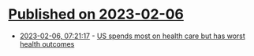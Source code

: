 # [Published on 2023-02-06](index.md)

* [2023-02-06, 07:21:17](https://news.ycombinator.com/item?id=34674346) - [US spends most on health care but has worst health outcomes](https://www.wesh.com/article/us-health-care-worst-outcomes-high-income-countries-new-report/42745709)
